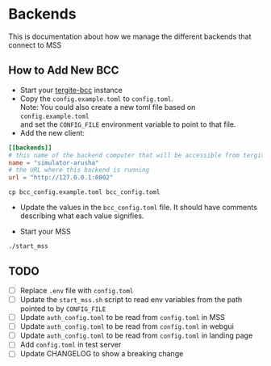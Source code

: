 # Backends

This is documentation about how we manage the different backends that connect to MSS

## How to Add New BCC

- Start your [tergite-bcc](https://github.com/tergite/tergite-bcc) instance
- Copy the `config.example.toml` to `config.toml`.  
  Note: You could also create a new toml file based on `config.example.toml`  
  and set the `CONFIG_FILE` environment variable to point to that file.
- Add the new client:

```toml
[[backends]]
# this name of the backend computer that will be accessible from tergite.qiskit and from webGUI
name = "simulator-arusha"
# the URL where this backend is running
url = "http://127.0.0.1:8002"
```

```shell
cp bcc_config.example.toml bcc_config.toml
```

- Update the values in the `bcc_config.toml` file. It should have comments describing what each value signifies.

- Start your MSS

```shell
./start_mss
```

## TODO

- [ ] Replace `.env` file with `config.toml`
- [ ] Update the `start_mss.sh` script to read env variables from the path pointed to by `CONFIG_FILE`
- [ ] Update `auth_config.toml` to be read from `config.toml` in MSS
- [ ] Update `auth_config.toml` to be read from `config.toml` in webgui
- [ ] Update `auth_config.toml` to be read from `config.toml` in landing page
- [ ] Add `config.toml` in test server
- [ ] Update CHANGELOG to show a breaking change